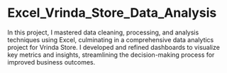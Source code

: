 # Excel_Vrinda_Store_Data_Analysis

In this project, I mastered data cleaning, processing, and analysis techniques using Excel, culminating in a comprehensive data analytics project for Vrinda Store. I developed and refined dashboards to visualize key metrics and insights, streamlining the decision-making process for improved business outcomes.
